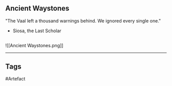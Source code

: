 ## Ancient Waystones
"The Vaal left a thousand warnings behind.
We ignored every single one."
- Siosa, the Last Scholar
## 
![[Ancient Waystones.png]]

---
## Tags
#Artefact